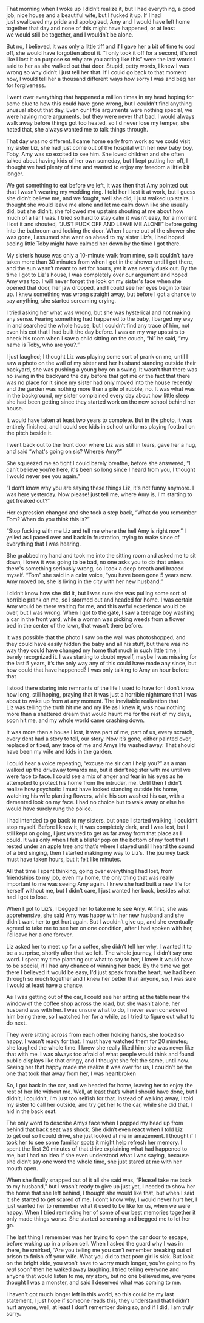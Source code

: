 That morning when I woke up I didn’t realize it, but I had everything, a good job, nice house and a beautiful wife, but I fucked it up. If I had just swallowed my pride and apologized, Amy and I would have left home together that day and none of this might have happened, or at least we would still be together, and I wouldn’t be alone.

But no, I believed, it was only a little tiff and if I gave her a bit of time to cool off, she would have forgotten about it. “I only took it off for a second, it's not like I lost it on purpose so why are you acting like this” were the last words I said to her as she walked out that door. Stupid, petty words, I knew I was wrong so why didn’t I just tell her that. If I could go back to that moment now, I would tell her a thousand different ways how sorry I was and beg her for forgiveness.

I went over everything that happened a million times in my head hoping for some clue to how this could have gone wrong, but I couldn't find anything unusual about that day. Even our little arguments were nothing special, we were having more arguments, but they were never that bad. I would always walk away before things got too heated, so I'd never lose my temper, she hated that, she always wanted me to talk things through.

That day was no different. I came home early from work so we could visit my sister Liz, she had just come out of the hospital with her new baby boy, Toby, Amy was so excited to see him. She loved children and she often talked about having kids of her own someday, but I kept putting her off, I thought we had plenty of time and wanted to enjoy my freedom a little bit longer.

We got something to eat before we left, it was then that Amy pointed out that I wasn’t wearing my wedding ring. I told her I lost it at work, but I guess she didn’t believe me, and we fought, well she did, I just walked up stairs. I thought she would leave me alone and let me calm down like she usually did, but she didn’t, she followed me upstairs shouting at me about how much of a liar I was. I tried so hard to stay calm it wasn’t easy, for a moment I lost it and shouted, “JUST FUCK OFF AND LEAVE ME ALONE” before going into the bathroom and locking the door. When I came out of the shower she was gone, I assumed she went on ahead to my sister Liz’s, I had hoped seeing little Toby might have calmed her down by the time I got there.

My sister’s house was only a 10-minute walk from mine, so it couldn’t have taken more than 30 minutes from when I got in the shower until I got there, and the sun wasn’t meant to set for hours, yet it was nearly dusk out. By the time I got to Liz's house, I was completely over our argument and hoped Amy was too. I will never forget the look on my sister's face when she opened that door, her jaw dropped, and I could see her eyes begin to tear up. I knew something was wrong straight away, but before I got a chance to say anything, she started screaming crying.

I tried asking her what was wrong, but she was hysterical and not making any sense. Fearing something had happened to the baby, I barged my way in and searched the whole house, but I couldn’t find any trace of him, not even his cot that I had built the day before. I was on my way upstairs to check his room when I saw a child sitting on the couch, “hi” he said, “my name is Toby, who are you?.”

I just laughed; I thought Liz was playing some sort of prank on me, until I saw a photo on the wall of my sister and her husband standing outside their backyard, she was pushing a young boy on a swing. It wasn’t that there was no swing in the backyard the day before that got me or the fact that there was no place for it since my sister had only moved into the house recently and the garden was nothing more than a pile of rubble, no. It was what was in the background, my sister complained every day about how little sleep she had been getting since they started work on the new school behind her house.

It would have taken at least two years to complete. But in the photo, it was entirely finished, and I could see kids in school uniforms playing football on the pitch beside it.

I went back out to the front door where Liz was still in tears, gave her a hug, and said “what's going on sis? Where’s Amy?”

She squeezed me so tight I could barely breathe, before she answered, “I can’t believe you’re here, it's been so long since I heard from you, I thought I would never see you again.”

“I don’t know why you are saying these things Liz, it's not funny anymore. I was here yesterday. Now please! just tell me, where Amy is, I'm starting to get freaked out?”

Her expression changed and she took a step back, “What do you remember Tom? When do you think this is?”

“Stop fucking with me Liz and tell me where the hell Amy is right now.” I yelled as I paced over and back in frustration, trying to make since of everything that I was hearing.

She grabbed my hand and took me into the sitting room and asked me to sit down, I knew it was going to be bad, no one asks you to do that unless there's something seriously wrong, so I took a deep breath and braced myself. “Tom” she said in a calm voice, “you have been gone 5 years now. Amy moved on, she is living in the city with her new husband.”

I didn’t know how she did it, but I was sure she was pulling some sort of horrible prank on me, so I stormed out and headed for home. I was certain Amy would be there waiting for me, and this awful experience would be over, but I was wrong. When I got to the gate, I saw a teenage boy washing a car in the front yard, while a woman was picking weeds from a flower bed in the center of the lawn, that wasn’t there before.

It was possible that the photo I saw on the wall was photoshopped, and they could have easily hidden the baby and all his stuff, but there was no way they could have changed my home that much in such little time, I barely recognized it. I was starting to doubt myself, maybe I was missing for the last 5 years, it’s the only way any of this could have made any since, but how could that have happened? I was only talking to Amy an hour before that

I stood there staring into remnants of the life I used to have for I don’t know how long, still hoping, praying that it was just a horrible nightmare that I was about to wake up from at any moment. The inevitable realization that Liz was telling the truth hit me and my life as I knew it, was now nothing more than a shattered dream that would haunt me for the rest of my days, soon hit me, and my whole world came crashing down.

It was more than a house I lost, it was part of me, part of us, every scratch, every dent had a story to tell, our story. Now it’s gone, either painted over, replaced or fixed, any trace of me and Amys life washed away. That should have been my wife and kids in the garden.

I could hear a voice repeating, “excuse me sir can I help you?” as a man walked up the driveway towards me, but it didn’t register with me until we were face to face. I could see a mix of anger and fear in his eyes as he attempted to protect his home from the intruder, me. Until then I didn’t realize how psychotic I must have looked standing outside his home, watching his wife planting flowers, while his son washed his car, with a demented look on my face. I had no choice but to walk away or else he would have surely rung the police.

I had intended to go back to my sisters, but once I started walking, I couldn’t stop myself. Before I knew it, it was completely dark, and I was lost, but I still kept on going, I just wanted to get as far away from that place as I could. It was only when I felt a blister pop on the bottom of my foot that I rested under an apple tree and that’s where I stayed until I heard the sound of a bird singing, then I started making my way to Liz’s. The journey back must have taken hours, but it felt like minutes.

All that time I spent thinking, going over everything I had lost, from friendships to my job, even my home, the only thing that was really important to me was seeing Amy again. I knew she had built a new life for herself without me, but I didn’t care, I just wanted her back, besides what had I got to lose.

When I got to Liz’s, I begged her to take me to see Amy. At first, she was apprehensive, she said Amy was happy with her new husband and she didn’t want her to get hurt again. But I wouldn’t give up, and she eventually agreed to take me to see her on one condition, after I had spoken with her, I'd leave her alone forever.

Liz asked her to meet up for a coffee, she didn’t tell her why, I wanted it to be a surprise, shortly after that we left. The whole journey, I didn’t say one word. I spent my time planning out what to say to her, I knew it would have to be special, if I had any chance of winning her back. By the time we got there I believed it would be easy, I'd just speak from the heart, we had been through so much together and I knew her better than anyone, so, I was sure I would at least have a chance.

As I was getting out of the car, I could see her sitting at the table near the window of the coffee shop across the road, but she wasn’t alone, her husband was with her. I was unsure what to do, I never even considered him being there, so I watched her for a while, as I tried to figure out what to do next.

They were sitting across from each other holding hands, she looked so happy, I wasn’t ready for that. I must have watched them for 20 minutes; she laughed the whole time. I knew she really liked him; she was never like that with me. I was always too afraid of what people would think and found public displays like that cringy, and I thought she felt the same, until now. Seeing her that happy made me realize it was over for us, I couldn’t be the one that took that away from her, I was heartbroken

So, I got back in the car, and we headed for home, leaving her to enjoy the rest of her life without me. Well, at least that’s what I should have done, but I didn’t, I couldn’t, I'm just too selfish for that. Instead of walking away, I told my sister to call her outside, and try get her to the car, while she did that, I hid in the back seat. 

The only word to describe Amys face when I popped my head up from behind that back seat was shock. She didn’t even react when I told Liz to get out so I could drive, she just looked at me in amazement. I thought if I took her to see some familiar spots it might help refresh her memory. I spent the first 20 minutes of that drive explaining what had happened to me, but I had no idea if she even understood what I was saying, because she didn’t say one word the whole time, she just stared at me with her mouth open.

When she finally snapped out of it all she said was, “Please! take me back to my husband,” but I wasn’t ready to give up just yet, I needed to show her the home that she left behind, I thought she would like that, but when I said it she started to get scared of me, I don’t know why, I would never hurt her, I just wanted her to remember what it used to be like for us, when we were happy. When I tried reminding her of some of our best memories together it only made things worse. She started screaming and begged me to let her go.

The last thing I remember was her trying to open the car door to escape, before waking up in a prison cell. When I asked the guard why I was in there, he smirked, “Are you telling me you can’t remember breaking out of prison to finish off your wife. What you did to that poor girl is sick. But look on the bright side, you won’t have to worry much longer, you're going to fry *real* soon” then he walked away laughing. I tried telling everyone and anyone that would listen to me, my story, but no one believed me, everyone thought I was a monster, and said I deserved what was coming to me.

I haven't got much longer left in this world, so this could be my last statement, I just hope if someone reads this, they understand that I didn’t hurt anyone, well, at least I don’t remember doing so, and if I did, I am truly sorry.

&#x200B;
